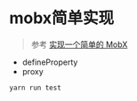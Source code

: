 # mobx简单实现

> 参考 [实现一个简单的 MobX](https://zhuanlan.zhihu.com/p/265554652)

- defineProperty
- proxy

```shell
yarn run test
```
